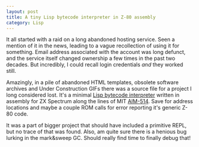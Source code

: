 ```yaml
---
layout: post
title: A tiny Lisp bytecode interpreter in Z-80 assembly
category: Lisp
---
```


It all started with a raid on a long abandoned hosting service. Seen a mention of it in the news, leading to a vague recollection of using it for something. Email address associated with the account was long defunct, and the service itself changed ownership a few times in the past two decades. But incredibly, I could recall login credentials *and* they worked still.

Amazingly, in a pile of abandoned HTML templates, obsolete software archives and Under Construction GIFs there was a source file for a project I long considered lost. It's a minimal [Lisp bytecode interpreter](https://github.com/varjagg/zxlispvm) written in assembly for ZX Spectrum along the lines of MIT [AIM-514](https://dspace.mit.edu/handle/1721.1/5731). Save for address locations and maybe a couple ROM calls for error reporting it's generic Z-80 code.

It was a part of bigger project that should have included a primitive REPL, but no trace of that was found. Also, am quite sure there is a henious bug lurking in the mark&sweep GC. Should really find time to finally debug that!
